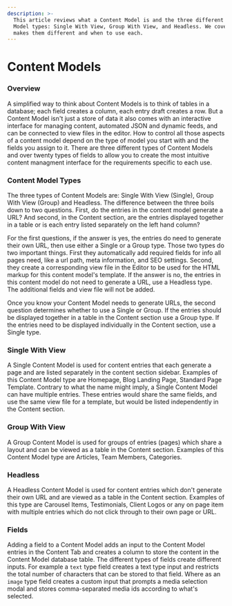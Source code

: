 ```yaml
---
description: >-
  This article reviews what a Content Model is and the three different Content
  Model types: Single With View, Group With View, and Headless. We cover what
  makes them different and when to use each.
---
```


# Content Models

### Overview

A simplified way to think about Content Models is to think of tables in a database; each field creates a column, each entry draft creates a row. But a Content Model isn't just a store of data it also comes with an interactive interface for managing content, automated JSON and dynamic feeds, and can be connected to view files in the editor. How to control all those aspects of a content model depend on the type of model you start with and the fields you assign to it. There are three different types of Content Models and over twenty types of fields to allow you to create the most intuitive content managment interface for the requirements specific to each use.

### Content Model Types

The three types of Content Models are: Single With View \(Single\), Group With View \(Group\) and Headless. The difference between the three boils down to two questions. First, do the entries in the content model generate a URL? And second, in the Content section, are the entries displayed together in a table or is each entry listed separately on the left hand column?

For the first questions, if the answer is yes, the entries do need to generate their own URL, then use either a Single or a Group type. Those two types do two important things. First they automatically add required fields for info all pages need, like a url path, meta information, and SEO settings. Second, they create a corresponding view file in the Editor to be used for the HTML markup for this content model's template. If the answer is no, the entries in this content model do not need to generate a URL, use a Headless type. The additional fields and view file will not be added.

Once you know your Content Model needs to generate URLs, the second question determines whether to use a Single or Group. If the entries should be displayed together in a table in the Content section use a Group type. If the entries need to be displayed individually in the Content section, use a Single type.

### **Single With View**

A Single Content Model is used for content entries that each generate a page and are listed separately in the content section sidebar. Examples of this Content Model type are Homepage, Blog Landing Page, Standard Page Template. Contrary to what the name might imply, a Single Content Model can have multiple entries. These entries would share the same fields, and use the same view file for a template, but would be listed independently in the Content section.

### **Group With View**

A Group Content Model is used for groups of entries \(pages\) which share a layout and can be viewed as a table in the Content section. Examples of this Content Model type are Articles, Team Members, Categories.

### **Headless**

A Headless Content Model is used for content entries which don't generate their own URL and are viewed as a table in the Content section. Examples of this type are Carousel Items, Testimonials, Client Logos or any on page item with multiple entries which do not click through to their own page or URL.

### Fields

Adding a field to a Content Model adds an input to the Content Model entries in the Content Tab and creates a column to store the content in the Content Model database table. The different types of fields create different inputs. For example a `text` type field creates a text type input and restricts the total number of characters that can be stored to that field. Where as an `image` type field creates a custom input that prompts a media selection modal and stores comma-separated media ids according to what's selected.


